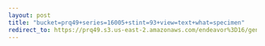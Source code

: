 ```yaml
---
layout: post
title: "bucket=prq49+series=16005+stint=93+view=text+what=specimen"
redirect_to: https://prq49.s3.us-east-2.amazonaws.com/endeavor%3D16/genomes/stage%3D0%2Bwhat%3Dgenerated/stint%3D93/series%3D16005/a%3Dgenome%2Bcriteria%3Dabundance%2Bmorph%3Dwildtype%2Bproc%3D0%2Bseries%3D16005%2Bstint%3D93%2Bthread%3D0%2Bvariation%3Dmaster%2Bext%3D.json.gz
---
```

